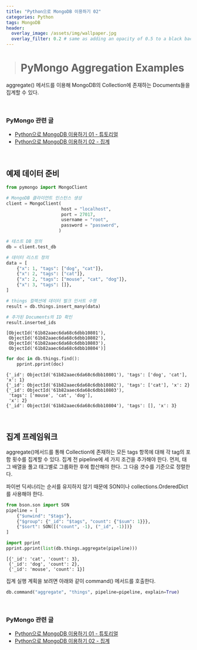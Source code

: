 ```yaml
---
title: "Python으로 MongoDB 이용하기 02"
categories: Python
tags: MongoDB
header:
  overlay_image: /assets/img/wallpaper.jpg
  overlay_filter: 0.2 # same as adding an opacity of 0.5 to a black background
---
```


> # PyMongo Aggregation Examples

aggregate() 메서드를 이용해 MongoDB의 Collection에 존재하는 Documents들을 집계할 수 있다.

<br>

### PyMongo 관련 글

- [Python으로 MongoDB 이용하기 01 - 튜토리얼](https://wooiljeong.github.io/python/mongodb-01/)
- [Python으로 MongoDB 이용하기 02 - 집계](https://wooiljeong.github.io/python/mongodb-02/)

<br>

## 예제 데이터 준비


```python
from pymongo import MongoClient

# MongoDB 클라이언트 인스턴스 생성
client = MongoClient(
                     host = "localhost", 
                     port = 27017, 
                     username = "root",
                     password = "password",
                    )

# 테스트 DB 정의
db = client.test_db

# 데이터 리스트 정의
data = [
    {"x": 1, "tags": ["dog", "cat"]},
    {"x": 2, "tags": ["cat"]},
    {"x": 2, "tags": ["mouse", "cat", "dog"]},
    {"x": 3, "tags": []},
]

# things 컬렉션에 데이터 벌크 인서트 수행
result = db.things.insert_many(data)

# 추가된 Documents의 ID 확인
result.inserted_ids
```




    [ObjectId('61b82aaec6da68c6dbb10801'),
     ObjectId('61b82aaec6da68c6dbb10802'),
     ObjectId('61b82aaec6da68c6dbb10803'),
     ObjectId('61b82aaec6da68c6dbb10804')]




```python
for doc in db.things.find():
    pprint.pprint(doc)
```

    {'_id': ObjectId('61b82aaec6da68c6dbb10801'), 'tags': ['dog', 'cat'], 'x': 1}
    {'_id': ObjectId('61b82aaec6da68c6dbb10802'), 'tags': ['cat'], 'x': 2}
    {'_id': ObjectId('61b82aaec6da68c6dbb10803'),
     'tags': ['mouse', 'cat', 'dog'],
     'x': 2}
    {'_id': ObjectId('61b82aaec6da68c6dbb10804'), 'tags': [], 'x': 3}
    
<br>

## 집계 프레임워크

aggregate()메서드를 통해 Collection에 존재하는 모든 tags 항목에 대해 각 tag의 포함 횟수를 집계할 수 있다. 집계 전 pipeline에 세 가지 조건을 추가해야 한다. 먼저, 태그 배열을 풀고 태그별로 그룹화한 후에 합산해야 한다. 그 다음 갯수를 기준으로 정렬한다.

파이썬 딕셔너리는 순서를 유지하지 않기 때문에 SON이나 collections.OrderedDict를 사용해야 한다.


```python
from bson.son import SON
pipeline = [
    {"$unwind": "$tags"},
    {"$group": {"_id": "$tags", "count": {"$sum": 1}}},
    {"$sort": SON([("count", -1), ("_id", -1)])}
]

import pprint
pprint.pprint(list(db.things.aggregate(pipeline)))
```

    [{'_id': 'cat', 'count': 3},
     {'_id': 'dog', 'count': 2},
     {'_id': 'mouse', 'count': 1}]
    

집계 실행 계획을 보려면 아래와 같이 command() 메서드를 호출한다.


```python
db.command("aggregate", "things", pipeline=pipeline, explain=True)
```

<br>

### PyMongo 관련 글

- [Python으로 MongoDB 이용하기 01 - 튜토리얼](https://wooiljeong.github.io/python/mongodb-01/)
- [Python으로 MongoDB 이용하기 02 - 집계](https://wooiljeong.github.io/python/mongodb-02/)
